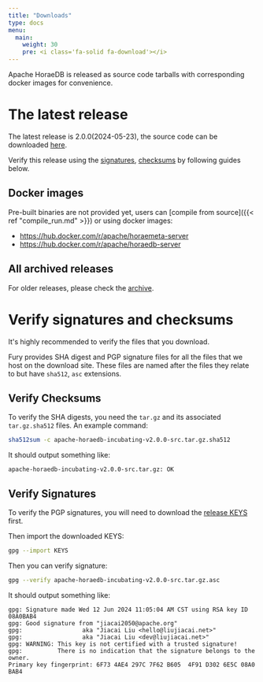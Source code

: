 ```yaml
---
title: "Downloads"
type: docs
menu:
  main:
    weight: 30
    pre: <i class='fa-solid fa-download'></i>
---
```


Apache HoraeDB is released as source code tarballs with corresponding docker images for convenience.

# The latest release

The latest release is 2.0.0(2024-05-23), the source code can be downloaded [here](https://downloads.apache.org/incubator/horaedb/horaedb/v2.0.0/apache-horaedb-incubating-v2.0.0-src.tar.gz).

Verify this release using the [signatures](https://downloads.apache.org/incubator/horaedb/horaedb/v2.0.0/apache-horaedb-incubating-v2.0.0-src.tar.gz.asc), [checksums](https://downloads.apache.org/incubator/horaedb/horaedb/v2.0.0/apache-horaedb-incubating-v2.0.0-src.tar.gz.sha512) by following guides below.

## Docker images

Pre-built binaries are not provided yet, users can [compile from source]({{< ref "compile_run.md" >}}) or using docker images:

- https://hub.docker.com/r/apache/horaemeta-server
- https://hub.docker.com/r/apache/horaedb-server

## All archived releases

For older releases, please check the [archive](https://downloads.apache.org/incubator/horaedb/horaedb/).

# Verify signatures and checksums

It's highly recommended to verify the files that you download.

Fury provides SHA digest and PGP signature files for all the files that we host on the download site. These files are named after the files they relate to but have `sha512`, `asc` extensions.

## Verify Checksums

To verify the SHA digests, you need the `tar.gz` and its associated `tar.gz.sha512` files. An example command:

```bash
sha512sum -c apache-horaedb-incubating-v2.0.0-src.tar.gz.sha512
```

It should output something like:

```
apache-horaedb-incubating-v2.0.0-src.tar.gz: OK
```

## Verify Signatures

To verify the PGP signatures, you will need to download the [release KEYS](https://downloads.apache.org/incubator/horaedb/KEYS) first.

Then import the downloaded KEYS:

```bash
gpg --import KEYS
```

Then you can verify signature:

```bash
gpg --verify apache-horaedb-incubating-v2.0.0-src.tar.gz.asc
```

It should output something like:

```
gpg: Signature made Wed 12 Jun 2024 11:05:04 AM CST using RSA key ID 08A0BAB4
gpg: Good signature from "jiacai2050@apache.org"
gpg:                 aka "Jiacai Liu <hello@liujiacai.net>"
gpg:                 aka "Jiacai Liu <dev@liujiacai.net>"
gpg: WARNING: This key is not certified with a trusted signature!
gpg:          There is no indication that the signature belongs to the owner.
Primary key fingerprint: 6F73 4AE4 297C 7F62 B605  4F91 D302 6E5C 08A0 BAB4
```

